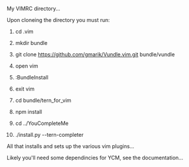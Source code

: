 My VIMRC directory...

Upon cloneing the directory you must run:

1. cd .vim

2. mkdir bundle

3. git clone https://github.com/gmarik/Vundle.vim.git bundle/vundle

4. open vim

5. :BundleInstall

6. exit vim

7. cd bundle/tern_for_vim

8. npm install

9. cd ../YouCompleteMe

10. ./install.py --tern-completer

All that installs and sets up the various vim plugins...

Likely you'll need some dependincies for YCM, see the documentation...
